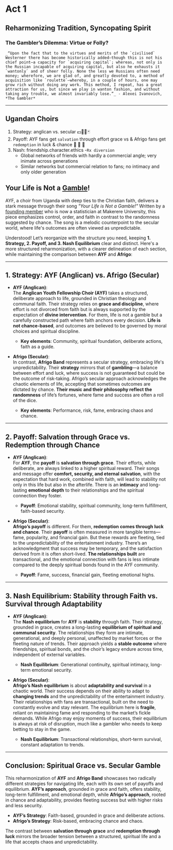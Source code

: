 # Act 1
## Reharmonizing Tradition, Syncopating Spirit
### The Gambler’s Dilemma: Virtue or Folly?

```{admonition} The Gambler
_“Upon the fact that to the virtues and merits of the `civilised` Westerner there has become historically added—though this is not his chief point—a capacity for `acquiring capital`; whereas, not only is the Russian incapable of acquiring capital, but also he exhausts it `wantonly` and of sheer folly. None the less we Russians often need money; wherefore, we are glad of, and greatly devoted to, a method of acquisition like `roulette`—whereby, in a couple of hours, one may grow rich without doing any work. This method, I repeat, has a great attraction for us, but since we play in wanton fashion, and without taking any trouble, we almost invariably lose.”_ - Alexei Ivanovich, *The Gambler*  
```

---

## Ugandan Choirs
1. Strategy: anglican vs. secular 💵🎱🎲🃏 
2. Payoff: AYF fans get `salvation` through effort grace vs & Afrigo fans get `redemption` in luck & chance 🦠 🧬 🧪 
3. Nash: friendship.character.ethics -`Rx diversion`
   - Global networks of friends with hardly a commercial angle; very inimate across generations
   - Similar networks but commercial relation to fans; no intimacy and only older generation

## Your Life is Not a [Gamble](https://www.youtube.com/watch?v=SSRYxFjIe3Q)!
AYF, a choir from Uganda with deep ties to the Christian faith, delivers a stark message through their song *"Your Life is Not a Gamble!"* Written by a [founding member](https://easi.ac.ug/dr-abraham-owino/) who is now a statistician at Makerere University, this piece emphasizes control, order, and faith in contrast to the randomness suggested by chance. The song is a melodic counterpoint to the secular world, where life's outcomes are often viewed as unpredictable.

Understood! Let’s reorganize with the structure you need, keeping **1. Strategy, 2. Payoff, and 3. Nash Equilibrium** clear and distinct. Here's a more structured reharmonization, with a clearer delineation of each section, while maintaining the comparison between **AYF** and **Afrigo**:

---

## 1. **Strategy: AYF (Anglican) vs. Afrigo (Secular)**

- **AYF (Anglican)**:  
  The **Anglican Youth Fellowship Choir (AYF)** takes a structured, deliberate approach to life, grounded in Christian theology and communal faith. Their strategy relies on **grace and discipline**, where effort is not divorced from faith but is always supported by the expectation of **divine intervention**. For them, life is not a gamble but a carefully constructed path where faith anchors every decision. **Life is not chance-based**, and outcomes are believed to be governed by moral choices and spiritual discipline.

  - **Key elements**: Community, spiritual foundation, deliberate actions, faith as a guide.

- **Afrigo (Secular)**:  
  In contrast, **Afrigo Band** represents a secular strategy, embracing life's unpredictability. Their **strategy** mirrors that of **gambling**—a balance between effort and luck, where success is not guaranteed but could be the outcome of risk-taking. Afrigo’s secular approach acknowledges the chaotic elements of life, accepting that sometimes outcomes are dictated by chance. **Their music and their philosophy reflect the randomness** of life’s fortunes, where fame and success are often a roll of the dice.

  - **Key elements**: Performance, risk, fame, embracing chaos and chance.

---

## 2. **Payoff: Salvation through Grace vs. Redemption through Chance**

- **AYF (Anglican)**:  
  For **AYF**, the **payoff** is **salvation through grace**. Their efforts, while deliberate, are always linked to a higher spiritual reward. Their songs and message offer **comfort, security, and eternal salvation**, with the expectation that hard work, combined with faith, will lead to stability not only in this life but also in the afterlife. There is an **intimacy** and long-lasting **emotional depth** to their relationships and the spiritual connection they foster.

  - **Payoff**: Emotional stability, spiritual community, long-term fulfillment, faith-based security.

- **Afrigo (Secular)**:  
  **Afrigo’s payoff** is different. For them, **redemption comes through luck and chance**. Their **payoff** is often measured in more tangible terms—fame, popularity, and financial gain. But these rewards are fleeting, tied to the unpredictability of the entertainment industry. There’s an acknowledgment that success may be temporary, and the satisfaction derived from it is often short-lived. **The relationships built** are transactional, and the emotional connection with fans is less intimate compared to the deeply spiritual bonds found in the AYF community.

  - **Payoff**: Fame, success, financial gain, fleeting emotional highs.

---

## 3. **Nash Equilibrium: Stability through Faith vs. Survival through Adaptability**

- **AYF (Anglican)**:  
  The **Nash equilibrium** for **AYF** is **stability** through faith. Their strategy, grounded in grace, creates a long-lasting **equilibrium of spiritual and communal security**. The relationships they form are intimate, generational, and deeply personal, unaffected by market forces or the fleeting nature of trends. Their approach yields a **stable outcome** where friendships, spiritual bonds, and the choir’s legacy endure across time, independent of external variables.

  - **Nash Equilibrium**: Generational continuity, spiritual intimacy, long-term emotional security.

- **Afrigo (Secular)**:  
  **Afrigo’s Nash equilibrium** is about **adaptability and survival** in a chaotic world. Their success depends on their ability to adapt to **changing trends** and the unpredictability of the entertainment industry. Their relationships with fans are transactional, built on the need to constantly evolve and stay relevant. The equilibrium here is **fragile**, reliant on maintaining fame and responding to the market’s fickle demands. While Afrigo may enjoy moments of success, their equilibrium is always at risk of disruption, much like a gambler who needs to keep betting to stay in the game.

  - **Nash Equilibrium**: Transactional relationships, short-term survival, constant adaptation to trends.

---

## Conclusion: Spiritual Grace vs. Secular Gamble

This reharmonization of **AYF** and **Afrigo Band** showcases two radically different strategies for navigating life, each with its own set of payoffs and equilibrium. **AYF’s approach**, grounded in grace and faith, offers stability, long-term fulfillment, and emotional depth, while **Afrigo’s approach**, rooted in chance and adaptability, provides fleeting success but with higher risks and less security.

- **AYF’s Strategy**: Faith-based, grounded in grace and deliberate actions.  
- **Afrigo’s Strategy**: Risk-based, embracing chance and chaos.  

The contrast between **salvation through grace** and **redemption through luck** mirrors the broader tension between a structured, spiritual life and a life that accepts chaos and unpredictability.